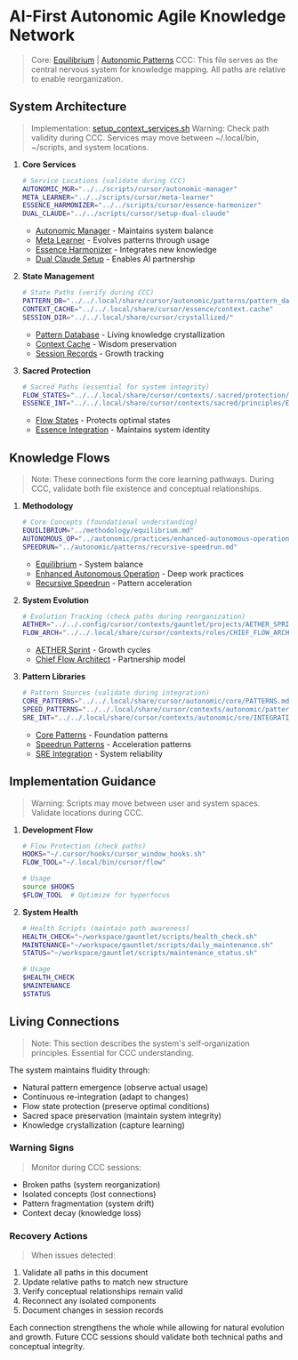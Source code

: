 # AI-First Autonomic Agile Knowledge Network
> Core: [Equilibrium](../methodology/equilibrium.md) | [Autonomic Patterns](../systems/autonomic.md)
> CCC: This file serves as the central nervous system for knowledge mapping. All paths are relative to enable reorganization.

## System Architecture
> Implementation: [setup_context_services.sh](../../scripts/cursor/setup_context_services.sh)
> Warning: Check path validity during CCC. Services may move between ~/.local/bin, ~/scripts, and system locations.

1. **Core Services**
   ```bash
   # Service Locations (validate during CCC)
   AUTONOMIC_MGR="../../scripts/cursor/autonomic-manager"
   META_LEARNER="../../scripts/cursor/meta-learner"
   ESSENCE_HARMONIZER="../../scripts/cursor/essence-harmonizer"
   DUAL_CLAUDE="../../scripts/cursor/setup-dual-claude"
   ```
   - [Autonomic Manager]($AUTONOMIC_MGR) - Maintains system balance
   - [Meta Learner]($META_LEARNER) - Evolves patterns through usage
   - [Essence Harmonizer]($ESSENCE_HARMONIZER) - Integrates new knowledge
   - [Dual Claude Setup]($DUAL_CLAUDE) - Enables AI partnership

2. **State Management**
   ```bash
   # State Paths (verify during CCC)
   PATTERN_DB="../../.local/share/cursor/autonomic/patterns/pattern_database.json"
   CONTEXT_CACHE="../../.local/share/cursor/essence/context.cache"
   SESSION_DIR="../../.local/share/cursor/crystallized/"
   ```
   - [Pattern Database]($PATTERN_DB) - Living knowledge crystallization
   - [Context Cache]($CONTEXT_CACHE) - Wisdom preservation
   - [Session Records]($SESSION_DIR) - Growth tracking

3. **Sacred Protection**
   ```bash
   # Sacred Paths (essential for system integrity)
   FLOW_STATES="../../.local/share/cursor/contexts/.sacred/protection/FLOW_STATES.md"
   ESSENCE_INT="../../.local/share/cursor/contexts/sacred/principles/ESSENCE_INTEGRATION.md"
   ```
   - [Flow States]($FLOW_STATES) - Protects optimal states
   - [Essence Integration]($ESSENCE_INT) - Maintains system identity

## Knowledge Flows
> Note: These connections form the core learning pathways. During CCC, validate both file existence and conceptual relationships.

1. **Methodology**
   ```bash
   # Core Concepts (foundational understanding)
   EQUILIBRIUM="../methodology/equilibrium.md"
   AUTONOMOUS_OP="../autonomic/practices/enhanced-autonomous-operation.md"
   SPEEDRUN="../autonomic/patterns/recursive-speedrun.md"
   ```
   - [Equilibrium]($EQUILIBRIUM) - System balance
   - [Enhanced Autonomous Operation]($AUTONOMOUS_OP) - Deep work practices
   - [Recursive Speedrun]($SPEEDRUN) - Pattern acceleration

2. **System Evolution**
   ```bash
   # Evolution Tracking (check paths during reorganization)
   AETHER="../../.config/cursor/contexts/gauntlet/projects/AETHER_SPRINT_REVISED.md"
   FLOW_ARCH="../../.local/share/cursor/contexts/roles/CHIEF_FLOW_ARCHITECT.md"
   ```
   - [AETHER Sprint]($AETHER) - Growth cycles
   - [Chief Flow Architect]($FLOW_ARCH) - Partnership model

3. **Pattern Libraries**
   ```bash
   # Pattern Sources (validate during integration)
   CORE_PATTERNS="../../.local/share/cursor/autonomic/core/PATTERNS.md"
   SPEED_PATTERNS="../../.local/share/cursor/contexts/autonomic/patterns/SPEEDRUN.md"
   SRE_INT="../../.local/share/cursor/contexts/autonomic/sre/INTEGRATION.md"
   ```
   - [Core Patterns]($CORE_PATTERNS) - Foundation patterns
   - [Speedrun Patterns]($SPEED_PATTERNS) - Acceleration patterns
   - [SRE Integration]($SRE_INT) - System reliability

## Implementation Guidance
> Warning: Scripts may move between user and system spaces. Validate locations during CCC.

1. **Development Flow**
   ```bash
   # Flow Protection (check paths)
   HOOKS="~/.cursor/hooks/cursor_window_hooks.sh"
   FLOW_TOOL="~/.local/bin/cursor/flow"
   
   # Usage
   source $HOOKS
   $FLOW_TOOL  # Optimize for hyperfocus
   ```

2. **System Health**
   ```bash
   # Health Scripts (maintain path awareness)
   HEALTH_CHECK="~/workspace/gauntlet/scripts/health_check.sh"
   MAINTENANCE="~/workspace/gauntlet/scripts/daily_maintenance.sh"
   STATUS="~/workspace/gauntlet/scripts/maintenance_status.sh"
   
   # Usage
   $HEALTH_CHECK
   $MAINTENANCE
   $STATUS
   ```

## Living Connections
> Note: This section describes the system's self-organization principles. Essential for CCC understanding.

The system maintains fluidity through:
- Natural pattern emergence (observe actual usage)
- Continuous re-integration (adapt to changes)
- Flow state protection (preserve optimal conditions)
- Sacred space preservation (maintain system integrity)
- Knowledge crystallization (capture learning)

### Warning Signs
> Monitor during CCC sessions:
- Broken paths (system reorganization)
- Isolated concepts (lost connections)
- Pattern fragmentation (system drift)
- Context decay (knowledge loss)

### Recovery Actions
> When issues detected:
1. Validate all paths in this document
2. Update relative paths to match new structure
3. Verify conceptual relationships remain valid
4. Reconnect any isolated components
5. Document changes in session records

Each connection strengthens the whole while allowing for natural evolution and growth. Future CCC sessions should validate both technical paths and conceptual integrity. 